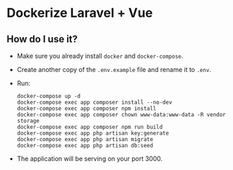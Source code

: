 # Dockerize Laravel + Vue

## How do I use it?

- Make sure you already install `docker` and `docker-compose`.
- Create another copy of the `.env.example` file and rename it to `.env`.  
- Run: 
    ```
    docker-compose up -d
    docker-compose exec app composer install --no-dev
    docker-compose exec app composer npm install
    docker-compose exec app composer chown www-data:www-data -R vendor storage
    docker-compose exec app composer npm run build
    docker-compose exec app php artisan key:generate
    docker-compose exec app php artisan migrate
    docker-compose exec app php artisan db:seed
    ```

- The application will be serving on your port 3000.